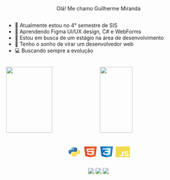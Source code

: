 <div align="center"> 
<p> Olá! Me chamo Guilherme Miranda </p>
</div>

##

- 🏫 Atualmente estou no 4° semestre de SIS
- 📘 Aprendendo Figma UI/UX design, C# e WebForms
- 💼 Estou em busca de um estágio na área de desenvolvimento
- 💬 Tenho o sonho de virar um desenvolvedor web
- 💻 Buscando sempre a evolução


 ##

<div display="flex">
<img width="50%" height="180em" src="https://github-readme-stats.vercel.app/api?username=guilhermemiranda&show_icons=true&theme=radical">
<img width="42%" height="180em" src="https://github-readme-stats.vercel.app/api/top-langs/?username=guilhermemiranda&layout=compact&theme=radical">
</div>
<br> 
<div align="center" style="display: inline_block"><br>
  <img align="center" alt="Rafa-Python" height="30" width="40" src="https://raw.githubusercontent.com/devicons/devicon/master/icons/python/python-original.svg">
  <img align="center" alt="Rafa-HTML" height="30" width="40" src="https://raw.githubusercontent.com/devicons/devicon/master/icons/html5/html5-original.svg">
  <img align="center" alt="Rafa-CSS" height="30" width="40" src="https://raw.githubusercontent.com/devicons/devicon/master/icons/css3/css3-original.svg">
  <img align="center" alt="Rafa-Js" height="30" width="40" src="https://raw.githubusercontent.com/devicons/devicon/master/icons/javascript/javascript-plain.svg">
</div>

##

<div align="center">
  <a href="https://www.instagram.com/guilherme_mirandaa" target="_blank"><img src="https://img.shields.io/badge/-Instagram-%23E4405F?style=for-the-badge&logo=instagram&logoColor=white" target="_blank"></a>
  <a href = "mailto:guilhermemirandavg2004@gmail.com" target="_blank"><img src="https://img.shields.io/badge/-Gmail-%23333?style=for-the-badge&logo=gmail&logoColor=white" target="_blank"></a>
  <a href="https://www.linkedin.com/in/guilherme-augusto-miranda-/" target="_blank"><img src="https://img.shields.io/badge/-LinkedIn-%230077B5?style=for-the-badge&logo=linkedin&logoColor=white" target="_blank"></a> 
</div>





